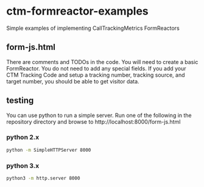 # ctm-formreactor-examples
Simple examples of implementing CallTrackingMetrics FormReactors

## form-js.html
There are comments and TODOs in the code. You will need to create a basic FormReactor. You do not need to add any special fields. If you add your CTM Tracking Code and setup a tracking number, tracking source, and target number, you should be able to get visitor data.

## testing
You can use python to run a simple server. Run one of the following in the repository directory and browse to http://localhost:8000/form-js.html
### python 2.x
```bash
python -m SimpleHTTPServer 8000
```
### python 3.x
```bash
python3 -m http.server 8000
```
